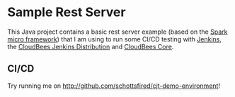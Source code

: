 # Sample Rest Server

This Java project contains a basic rest server example (based on the [Spark micro framework](http://sparkjava.com/)) that I am using to run some CI/CD testing with [Jenkins](https://jenkins.io), the [CloudBees Jenkins Distribution](https://www.cloudbees.com/products/cloudbees-jenkins-distribution) and [CloudBees Core](https://www.cloudbees.com/products/cloudbees-core).

## CI/CD
Try running me on http://github.com/schottsfired/cjt-demo-environment!
